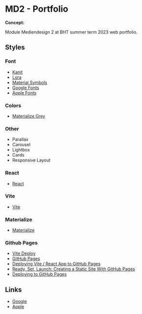 # MD2 - Portfolio

**Concept:**

Module Mediendesign 2 at BHT summer term 2023 web portfolio.

## Styles

### Font

- [Kanit](https://fonts.google.com/specimen/Kanit)
- [Lora](https://fonts.google.com/specimen/Lora)
- [Material Symbols](https://fonts.google.com/icons?icon.query=web&icon.set=Material+Symbols)
- [Google Fonts](https://fonts.google.com/)
- [Apple Fonts](https://developer.apple.com/fonts/)

### Colors

- [Materialize Grey](https://materializecss.com/color.html)

### Other

- Parallax
- Carousel
- Lightbox
- Cards
- Responsive Layout

### React

- [React](https://react.dev/)

### Vite

- [Vite](https://vitejs.dev/)

### Materialize

- [Materialize](https://materializecss.com/)

### Github Pages

- [Vite Deploy](https://vitejs.dev/guide/static-deploy.html)
- [GitHub Pages](https://pages.github.com/)
- [Deploying Vite / React App to GitHub Pages](https://dev.to/rashidshamloo/deploying-vite-react-app-to-github-pages-35hf)
- [Ready, Set, Launch: Creating a Static Site With GitHub Pages](https://kinsta.com/blog/github-pages/)
- [Deploying to GitHub Pages](https://www.codecademy.com/article/f1-u3-github-pages)

## Links

- [Google](https://bard.google.com/)
- [Apple](https://apple.com/de/)